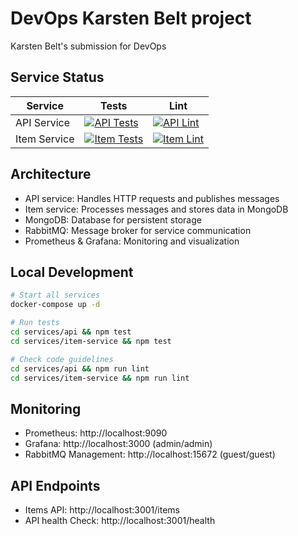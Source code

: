 # DevOps Karsten Belt project

Karsten Belt's submission for DevOps

## Service Status

| Service      | Tests                                                                                                                                                                 | Lint                                                                                                                                                                 |
| ------------ | --------------------------------------------------------------------------------------------------------------------------------------------------------------------- | -------------------------------------------------------------------------------------------------------------------------------------------------------------------- |
| API Service  | [![API Tests](https://github.com/KBelt/tmp/actions/workflows/api-test.yml/badge.svg)](https://github.com/KBelt/tmp/actions/workflows/api-test.yml)                    | [![API Lint](https://github.com/KBelt/tmp/actions/workflows/api-lint.yml/badge.svg)](https://github.com/KBelt/tmp/actions/workflows/api-lint.yml)                    |
| Item Service | [![Item Tests](https://github.com/KBelt/tmp/actions/workflows/item-service-test.yml/badge.svg)](https://github.com/KBelt/tmp/actions/workflows/item-service-test.yml) | [![Item Lint](https://github.com/KBelt/tmp/actions/workflows/item-service-lint.yml/badge.svg)](https://github.com/KBelt/tmp/actions/workflows/item-service-lint.yml) |

## Architecture

- API service: Handles HTTP requests and publishes messages
- Item service: Processes messages and stores data in MongoDB
- MongoDB: Database for persistent storage
- RabbitMQ: Message broker for service communication
- Prometheus & Grafana: Monitoring and visualization

## Local Development

```bash
# Start all services
docker-compose up -d

# Run tests
cd services/api && npm test
cd services/item-service && npm test

# Check code guidelines
cd services/api && npm run lint
cd services/item-service && npm run lint
```

## Monitoring

- Prometheus: http://localhost:9090
- Grafana: http://localhost:3000 (admin/admin)
- RabbitMQ Management: http://localhost:15672 (guest/guest)

## API Endpoints

- Items API: http://localhost:3001/items
- API health Check: http://localhost:3001/health
